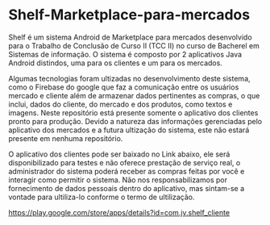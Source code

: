 # Shelf-Marketplace-para-mercados
Shelf é um sistema Android de Marketplace para mercados desenvolvido para o Trabalho de Conclusão de Curso II (TCC II) no curso de Bacherel em Sistemas de informação.
O sistema é composto por 2 aplicativos Java Android distindos, uma para os clientes e um para os mercados. 

Algumas tecnologias foram ultizadas no desenvolvimento deste sistema, como o Firebase do google que faz a comunicação entre os usuários mercado e cliente além de armazenar dados pertinentes as compras, o que inclui, dados do cliente, do mercado e dos produtos, como textos e imagens. Neste repositório está presente somente o aplicativo dos clientes pronto para produção. Devido a natureza das informações gerenciadas pelo aplicativo dos mercados e a futura ultização do sistema, este não estará presente em nenhuma repositório.

O aplicativo dos clientes pode ser baixado no Link abaixo, ele será disponibilizado para testes e não oferece prestação de serviço real, o administrador do sistema poderá receber as compras feitas por você e interagir como permitir o sistema. Não nos responsabilizamos por fornecimento de dados pessoais dentro do aplicativo, mas sintam-se a vontade para ultiliza-lo conforme o termo de ultilização.

https://play.google.com/store/apps/details?id=com.jv.shelf_cliente
